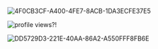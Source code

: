 ![4F0CB3CF-A400-4FE7-8ACB-1DA3ECFE37E5](https://github.com/user-attachments/assets/ced2efbf-ca3c-4ce6-9f77-d5fd70187092)

![profile views?!](https://visitor-badge.laobi.icu/badge?page_id=7cca91)







![DD5729D3-221E-40AA-86A2-A550FFF8FB6E](https://github.com/user-attachments/assets/87bc6f59-6177-4102-bd0e-7bb6ae79b5a8)
